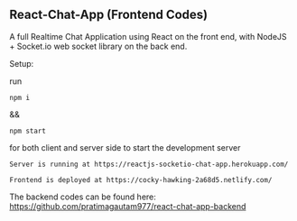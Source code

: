## React-Chat-App (Frontend Codes)
A full Realtime Chat Application using React on the front end, with NodeJS + Socket.io web socket library on the back end.

Setup:

run 
```
npm i
``` 
&& 
```
npm start
```
for both client and server side to start the development server

    Server is running at https://reactjs-socketio-chat-app.herokuapp.com/

    Frontend is deployed at https://cocky-hawking-2a68d5.netlify.com/

The backend codes can be found here: https://github.com/pratimagautam977/react-chat-app-backend